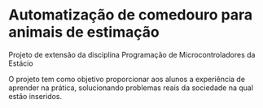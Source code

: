 # Automatização de comedouro para animais de estimação
Projeto de extensão da disciplina Programação de Microcontroladores da Estácio

O projeto tem como objetivo proporcionar aos alunos a experiência de aprender na prática, solucionando problemas reais da sociedade na qual estão inseridos.
